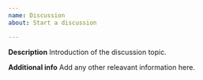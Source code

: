 ```yaml
---
name: Discussion
about: Start a discussion

---
```


**Description**
Introduction of the discussion topic.

**Additional info**
Add any other releavant information here.
